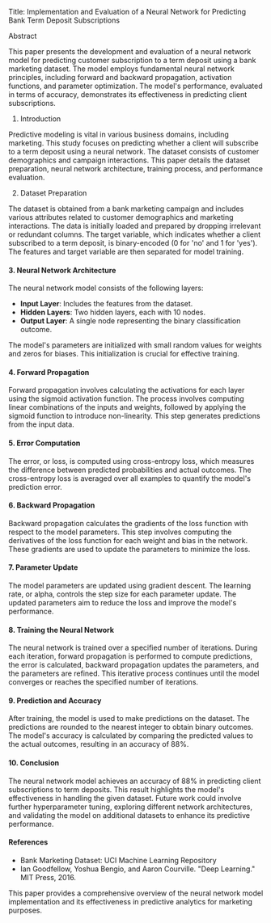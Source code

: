  Title: Implementation and Evaluation of a Neural Network for Predicting Bank Term Deposit Subscriptions

 Abstract

This paper presents the development and evaluation of a neural network model for predicting customer subscription to a term deposit using a bank marketing dataset. The model employs fundamental neural network principles, including forward and backward propagation, activation functions, and parameter optimization. The model's performance, evaluated in terms of accuracy, demonstrates its effectiveness in predicting client subscriptions.

 1. Introduction

Predictive modeling is vital in various business domains, including marketing. This study focuses on predicting whether a client will subscribe to a term deposit using a neural network. The dataset consists of customer demographics and campaign interactions. This paper details the dataset preparation, neural network architecture, training process, and performance evaluation.

 2. Dataset Preparation

The dataset is obtained from a bank marketing campaign and includes various attributes related to customer demographics and marketing interactions. The data is initially loaded and prepared by dropping irrelevant or redundant columns. The target variable, which indicates whether a client subscribed to a term deposit, is binary-encoded (0 for 'no' and 1 for 'yes'). The features and target variable are then separated for model training.

#### 3. Neural Network Architecture

The neural network model consists of the following layers:
- **Input Layer**: Includes the features from the dataset.
- **Hidden Layers**: Two hidden layers, each with 10 nodes.
- **Output Layer**: A single node representing the binary classification outcome.

The model's parameters are initialized with small random values for weights and zeros for biases. This initialization is crucial for effective training.

#### 4. Forward Propagation

Forward propagation involves calculating the activations for each layer using the sigmoid activation function. The process involves computing linear combinations of the inputs and weights, followed by applying the sigmoid function to introduce non-linearity. This step generates predictions from the input data.

#### 5. Error Computation

The error, or loss, is computed using cross-entropy loss, which measures the difference between predicted probabilities and actual outcomes. The cross-entropy loss is averaged over all examples to quantify the model's prediction error.

#### 6. Backward Propagation

Backward propagation calculates the gradients of the loss function with respect to the model parameters. This step involves computing the derivatives of the loss function for each weight and bias in the network. These gradients are used to update the parameters to minimize the loss.

#### 7. Parameter Update

The model parameters are updated using gradient descent. The learning rate, or alpha, controls the step size for each parameter update. The updated parameters aim to reduce the loss and improve the model's performance.

#### 8. Training the Neural Network

The neural network is trained over a specified number of iterations. During each iteration, forward propagation is performed to compute predictions, the error is calculated, backward propagation updates the parameters, and the parameters are refined. This iterative process continues until the model converges or reaches the specified number of iterations.

#### 9. Prediction and Accuracy

After training, the model is used to make predictions on the dataset. The predictions are rounded to the nearest integer to obtain binary outcomes. The model's accuracy is calculated by comparing the predicted values to the actual outcomes, resulting in an accuracy of 88%.

#### 10. Conclusion

The neural network model achieves an accuracy of 88% in predicting client subscriptions to term deposits. This result highlights the model's effectiveness in handling the given dataset. Future work could involve further hyperparameter tuning, exploring different network architectures, and validating the model on additional datasets to enhance its predictive performance.

#### References

- Bank Marketing Dataset: UCI Machine Learning Repository
- Ian Goodfellow, Yoshua Bengio, and Aaron Courville. "Deep Learning." MIT Press, 2016.

This paper provides a comprehensive overview of the neural network model implementation and its effectiveness in predictive analytics for marketing purposes.
